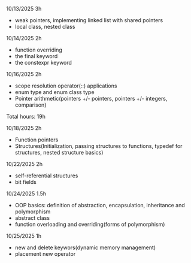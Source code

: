 10/13/2025 3h
- weak pointers, implementing linked list with shared pointers
- local class, nested class

10/14/2025 2h
- function overriding
- the final keyword
- the constexpr keyword

10/16/2025 2h
- scope resolution operator(::) applications
- enum type and enum class type
- Pointer arithmetic(pointers +/- pointers, pointers +/- integers, comparison)

Total hours: 19h

10/18/2025 2h
- Function pointers
- Structures(Initialization, passing structures to functions, typedef for structures, nested structure basics)

10/22/2025 2h
- self-referential structures
- bit fields

10/24/2025 1.5h
- OOP basics: definition of abstraction, encapsulation, inheritance and polymorphism
- abstract class
- function overloading and overriding(forms of polymorphism)

10/25/2025 1h
- new and delete keywors(dynamic memory management)
- placement new operator